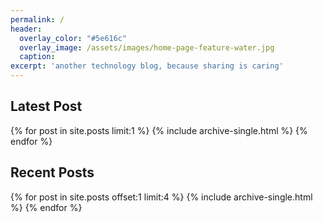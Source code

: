 ```yaml
---
permalink: /
header:
  overlay_color: "#5e616c"
  overlay_image: /assets/images/home-page-feature-water.jpg
  caption:
excerpt: 'another technology blog, because sharing is caring'
---
```


<h2>Latest Post</h2>
{% for post in site.posts limit:1 %}
  {% include archive-single.html %}
{% endfor %}
<h2>Recent Posts</h2>
{% for post in site.posts offset:1 limit:4 %}
  {% include archive-single.html %}
{% endfor %}